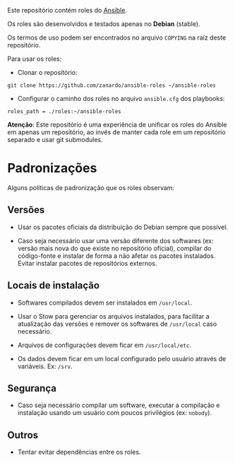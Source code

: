 Este repositório contém roles do
[Ansible](https://docs.ansible.com/ansible/index.html).

Os roles são desenvolvidos e testados apenas no **Debian** (stable).

Os termos de uso podem ser encontrados no arquivo `COPYING` na raíz deste
repositório.

Para usar os roles:

- Clonar o repositório:

```
git clone https://github.com/zanardo/ansible-roles ~/ansible-roles
```

- Configurar o caminho dos roles no arquivo `ansible.cfg` dos playbooks:

```
roles_path = ./roles:~/ansible-roles
```

**Atenção**: Este repositório é uma experiência de unificar os roles do Ansible
em apenas um repositório, ao invés de manter cada role em um repositório
separado e usar git submodules.

# Padronizações

Alguns políticas de padronização que os roles observam:

## Versões

- Usar os pacotes oficiais da distribuição do Debian sempre que possível.

- Caso seja necessário usar uma versão diferente dos softwares (ex: versão mais
  nova do que existe no repositório oficial), compilar do código-fonte e
  instalar de forma a não afetar os pacotes instalados. Evitar instalar pacotes
  de repositórios externos.

## Locais de instalação

- Softwares compilados devem ser instalados em `/usr/local`.

- Usar o Stow para gerenciar os arquivos instalados, para facilitar a
  atualização das versões e remover os softwares de `/usr/local` caso
  necessário.

- Arquivos de configurações devem ficar em `/usr/local/etc`.

- Os dados devem ficar em um local configurado pelo usuário através de
  variáveis. Ex: `/srv`.

## Segurança

- Caso seja necessário compilar um software, executar a compilação e instalação
  usando um usuário com poucos privilégios (ex: `nobody`).

## Outros

- Tentar evitar dependências entre os roles.
